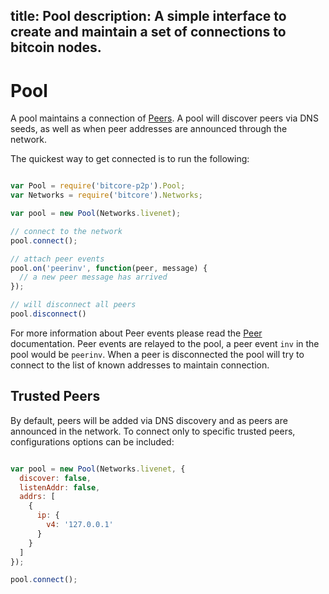 title: Pool
description: A simple interface to create and maintain a set of connections to bitcoin nodes.
---
# Pool

A pool maintains a connection of [Peers](peer.md). A pool will discover peers via DNS seeds, as well as when peer addresses are announced through the network.

The quickest way to get connected is to run the following:

```javascript

var Pool = require('bitcore-p2p').Pool;
var Networks = require('bitcore').Networks;

var pool = new Pool(Networks.livenet);

// connect to the network
pool.connect();

// attach peer events
pool.on('peerinv', function(peer, message) {
  // a new peer message has arrived
});

// will disconnect all peers
pool.disconnect()

```

For more information about Peer events please read the [Peer](peer.md) documentation. Peer events are relayed to the pool, a peer event `inv` in the pool would be `peerinv`. When a peer is disconnected the pool will try to connect to the list of known addresses to maintain connection.

## Trusted Peers

By default, peers will be added via DNS discovery and as peers are announced in the network. To connect only to specific trusted peers, configurations options can be included:

```javascript

var pool = new Pool(Networks.livenet, {
  discover: false,
  listenAddr: false,
  addrs: [
    {
      ip: {
        v4: '127.0.0.1'
      }
    }
  ]
});

pool.connect();

```
